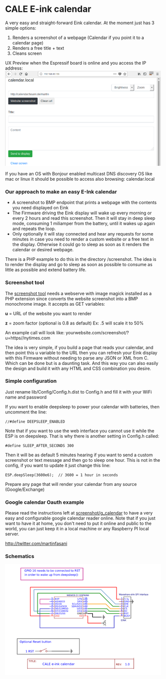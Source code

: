 # CALE E-ink calendar

A very easy and straight-forward Eink calendar. 
At the moment just has 3 simple options:

1. Renders a screenshot of a webpage (Calendar if you point it to a calendar page)
2. Renders a free title + text
3. Cleans screen

UX Preview when the Espressif board is online and you access the IP address:
![UX Preview](screenshot/preview/calendar.local.png)

If you have an OS with Bonjour enabled multicast DNS discovery OS like mac or linux it should be possible to access also browsing: calendar.local

### Our approach to make an easy E-Ink calendar

- A screenshot to BMP endpoint that prints a webpage with the contents you need displayed on Eink
- The Firmware driving the Eink display will wake up every morning or every 2 hours and read this screenshot. Then it will stay in deep sleep mode, consuming 1 miliamper from the battery, until it wakes up again and repeats the loop. 
- Only optionally it will stay connected and hear any requests for some minutes in case you need to render a custom website or a free text in the display. Otherwise it could go to sleep as soon as it renders the calendar or desired webpage.

There is a PHP example to do this in the directory /screenshot. The idea is to render the display and go to sleep as soon as possible to consume as little as possible and extend battery life.

### Screenshot tool

The [screenshot tool](screenshot) needs a webserve with image magick installed as a PHP extension since converts the website screenshot into a BMP monochrome image.
It accepts as GET variables:

**u** = URL of the website you want to render

**z** = zoom factor (optional is 0.8 as default) Ex: .5 will scale it to 50%

An example call will look like: yourwebsite.com/screenshot/?u=https//nytimes.com

The idea is very simple, if you build a page that reads your calendar, and then point this u variable to the URL then you can refresh your Eink display with this Firmware without needing to parse any JSON or XML from C. Which can be done but is a daunting task. And this way you can also easily the design and build it with any HTML and CSS combination you desire.

### Simple configuration

Just rename lib/Config/Config.h.dist to Config.h
and fill it with your WiFi name and password

If you want to enable deepsleep to power your calendar with batteries, then uncomment the line:

    //#define DEEPSLEEP_ENABLED

Note that if you want to use the web interface you cannot use it while the ESP is on deepsleep. That is why there is another setting in Config.h called:

    #define SLEEP_AFTER_SECONDS 300 

Then it will be as default 5 minutes hearing if you want to send a custom screenshot or text message and then go to sleep one hour. This is not in the config, if you want to update it just change this line:

    ESP.deepSleep(3600e6);  // 3600 = 1 hour in seconds

Prepare any page that will render your calendar from any source (Google/Exchange) 

### Google calendar Oauth example

Please read the instructions left at [screenshot/g_calendar](screenshot/g_calendar) to have a very easy and configurable google calendar reader online. 
Note that if you just want to have it at home, you don't need to put it online and public to the world, you can just keep it in a local machine or any Raspberry PI local server. 

http://twitter.com/martinfasani


### Schematics

![ESP8266 and SPI eink](screenshot/preview/Schematic_CALE_ESP8266.png)
